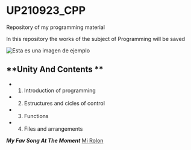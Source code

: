 # UP210923_CPP
Repository of my programming material

In this repository the works of the subject of Programming will be saved

![Esta es una imagen de ejemplo](https://github.com/UP210923/UP210923_CPP/blob/main/imagenes/%C3%ADndice.jpeg)

## **Unity And Contents **
-  1. Introduction of programming
-  2. Estructures and cicles of control
-  3. Functions
-  4. Files and arrangements

**_My Fav Song At The Moment_**  [Mi Rolon](https://www.youtube.com/watch?v=ARWg160eaX4)

